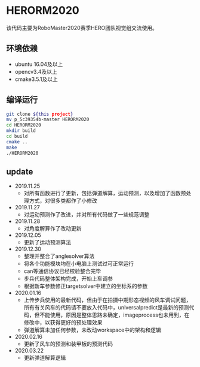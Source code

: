 # HERORM2020
该代码主要为RoboMaster2020赛季HERO团队视觉组交流使用。

## 环境依赖
- ubuntu 16.04及以上
- opencv3.4及以上
- cmake3.5.1及以上

## 编译运行
```sh
git clone ${this project}
mv p_5c39354b-master HERORM2020
cd HERORM2020
mkdir build
cd build
cmake ..
make
./HERORM2020
```

## update
- 2019.11.25
   -   对所有函数进行了更新，包括弹道解算，运动预测，以及增加了函数预处理方式，对很多类都作了小修改
- 2019.11.27
   -   对运动预测作了改进，并对所有代码做了一些规范调整
- 2019.11.28
   -   对角度解算作了改动更新
- 2019.12.05
   -   更新了运动预测算法
- 2019.12.30
   -   整理并整合了anglesolver算法
   -   将各个功能模块均在小电脑上测试过可正常运行
   -   can等通信协议已经校验整合完毕
   -   步兵代码整体架构完成，开始上车调参
   -   根据新车参数修正targetsolver中建立的坐标系的参数
- 2020.01.16
   -   上传步兵使用的最新代码，但由于在拍摄中期形态视频的风车调试问题，所有有关风车的代码请不要放入代码中，universalpredict是最新的预测代码，但不能使用，原因是整体思路未确定，imageprocess也未用到，在修改中，以获得更好的预处理效果
   -   弹道解算未加任何参数，未改动workspace中的架构和逻辑
- 2020.02.16
   - 更新了风车的预测和装甲板的预测代码
- 2020.03.22
   - 更新弹道解算逻辑

